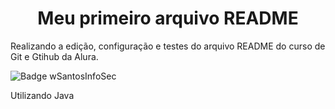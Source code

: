 <h1 align="center"> Meu primeiro arquivo README </h1> 
Realizando a edição, configuração e testes do arquivo README do curso de Git e Gtihub da Alura.

![Badge wSantosInfoSec](https://img.shields.io/badge/wSantos-infoSec-blue)

Utilizando Java
